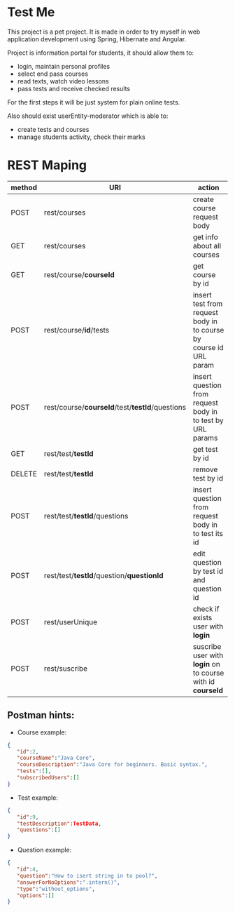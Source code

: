 Test Me
======
This project is a pet project. It is made in order to try myself in web application 
development using Spring, Hibernate and Angular.

Project is information portal for students, it should allow them to:

* login, maintain personal profiles
* select end pass courses
* read texts, watch video lessons
* pass tests and receive checked results

For the first steps it will be just system for plain online tests.

Also should exist userEntity-moderator which is able to:
* create tests and courses
* manage students activity, check their marks

REST Maping
======
method|URI|action
------|------------------------|------
POST | rest/courses| create course request body
GET | rest/courses| get info about all courses
GET | rest/course/**courseId**| get course by id
POST | rest/course/**id**/tests| insert test from request body in to course by course id URL param
POST | rest/course/**courseId**/test/**testId**/questions| insert question from request body in to test by URL params
GET | rest/test/**testId**| get test by id
DELETE | rest/test/**testId**| remove test by id
POST | rest/test/**testId**/questions| insert question from request body in to test its id
POST | rest/test/**testId**/question/**questionId**| edit question by test id and question id
POST | rest/userUnique| check if exists user with **login**
POST | rest/suscribe| suscribe user with **login** on to course with id **courseId**


Postman hints:
---
* Course example:
```json
{  
   "id":2,
   "courseName":"Java Core",
   "courseDescription":"Java Core for beginners. Basic syntax.",
   "tests":[],
   "subscribedUsers":[]
}
```
* Test example:
```json
{  
   "id":9,
   "testDescription":TestData,
   "questions":[]
}
```
* Question example:
```json
{  
   "id":4,
   "question":"How to isert string in to pool?",
   "answerForNoOptions":".intern()",
   "type":"without_options",
   "options":[]
}
```

